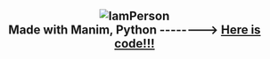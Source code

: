 <h2 align="center">
  <img src="https://user-images.githubusercontent.com/73432681/163863102-a21db56e-bf53-4d10-97ed-87dd2b4f59d2.gif" alt="IamPerson">
  <div size=10>Made with Manim, Python --------> <a href='https://github.com/MatiasManchino/manim_projects/blob/main/banner.py'>Here is code!!!</a>   </div>
</h2>

